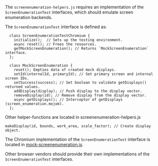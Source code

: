 The `screenenumeration-helpers.js` requires an implementation of the
`ScreenEnumerationTest` interfaces, which should emulate screen enumeration
backends.

The `ScreenEnumerationTest` interface is defined as:

```
  class ScreenEnumerationTestChromium {
    initialize();  // Sets up the testing environment.
    async reset(); // Frees the resources.
    getMockScreenEnumeration(); // Returns `MockScreenEnumeration` interface.
  };

  class MockScreenEnumeration {
    reset(); Empties data of created mock displays.
    setId(internalId, primaryId); // Set primary screen and internal screen IDs.
    setSuccess(success); // Set boolean to validate getDisplays() returned values.
    addDisplay(display); // Push display to the display vector.
    removeDisplay(id); // Remove display from the display vector.
    async getDisplays(); // Interceptor of getDisplays (screen_enumeration.mojom).
  };
```

Other helper-functions are located in screenenumeration-helpers.js
```
makeDisplay(id, bounds, work_area, scale_factor); // Create display object.
```

The Chromium implementation of the `ScreenEnumerationTest` interface is located
in [mock-screenenumeration.js](../resources/chromium/mock-screenenumeration.js).

Other browser vendors should provide their own implementations of
the `ScreenEnumerationTest` interfaces.
